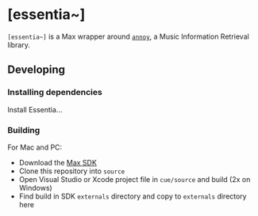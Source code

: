 # [essentia~]

`[essentia~]` is a Max wrapper around [`annoy`](http://essentia.upf.edu/documentation/),
a Music Information Retrieval library.

## Developing

### Installing dependencies

Install Essentia...

### Building

For Mac and PC:

- Download the [Max SDK](https://github.com/Cycling74/max-sdk)
- Clone this repository into `source`
- Open Visual Studio or Xcode project file in `cue/source` and build
  (2x on Windows)
- Find build in SDK `externals` directory and copy to `externals` directory here
